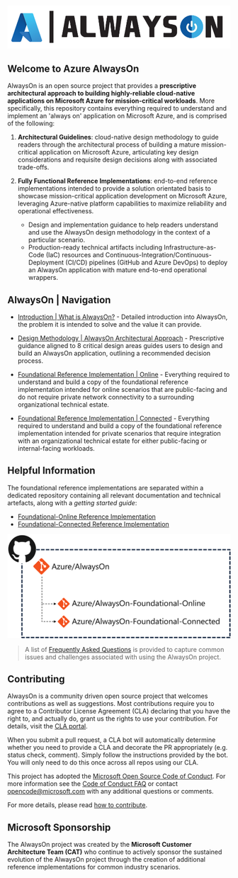[![Azure AlwaysOn](./icon.png "Azure AlwaysOn")](./README.md)

## Welcome to Azure AlwaysOn

AlwaysOn is an open source project that provides a **prescriptive architectural approach to building highly-reliable cloud-native applications on Microsoft Azure for mission-critical workloads**. More specifically, this repository contains everything required to understand and implement an 'always on' application on Microsoft Azure, and is comprised of the following:

1. **Architectural Guidelines**: cloud-native design methodology to guide readers through the architectural process of building a mature mission-critical application on Microsoft Azure, articulating key design considerations and requisite design decisions along with associated trade-offs.

2. **Fully Functional Reference Implementations**: end-to-end reference implementations intended to provide a solution orientated basis to showcase mission-critical application development on Microsoft Azure, leveraging Azure-native platform capabilities to maximize reliability and operational effectiveness.
    - Design and implementation guidance to help readers understand and use the AlwaysOn design methodology in the context of a particular scenario.
    - Production-ready technical artifacts including Infrastructure-as-Code (IaC) resources and Continuous-Integration/Continuous-Deployment (CI/CD) pipelines (GitHub and Azure DevOps) to deploy an AlwaysOn application with mature end-to-end operational wrappers.

## AlwaysOn | Navigation

- [Introduction | What is AlwaysOn?](./docs/introduction/README.md) - Detailed introduction into AlwaysOn, the problem it is intended to solve and the value it can provide.

- [Design Methodology | AlwaysOn Architectural Approach](./docs/design-methodology/README.md) - Prescriptive guidance aligned to 8 critical design areas guides users to design and build an AlwaysOn application, outlining a recommended decision process.

- [Foundational Reference Implementation | Online](https://github.com/azure/alwayson-foundational-online) - Everything required to understand and build a copy of the foundational reference implementation intended for online scenarios that are public-facing and do not require private network connectivity to a surrounding organizational technical estate.

- [Foundational Reference Implementation | Connected](https://github.com/azure/alwayson-foundational-connected) - Everything required to understand and build a copy of the foundational reference implementation intended for private scenarios that require integration with an organizational technical estate for either public-facing or internal-facing workloads.

## Helpful Information

The foundational reference implementations are separated within a dedicated repository containing all relevant documentation and technical artefacts, along with a *getting started guide*:
  - [Foundational-Online Reference Implementation](https://github.com/Azure/AlwaysOn-foundational-online/blob/main/docs/reference-implementation/Getting-Started.md)
  - [Foundational-Connected Reference Implementation](https://github.com/Azure/AlwaysOn-foundational-connected/blob/main/docs/reference-implementation/Getting-Started.md)

[![AlwaysOn Repo Structure](/docs/media/alwayson-repo-structure.png "AlwaysOn Repo Structure")](./CONTRIBUTE.md)

> A list of [Frequently Asked Questions](./docs/FAQ.md) is provided to capture common issues and challenges associated with using the AlwaysOn project.

## Contributing

AlwaysOn is a community driven open source project that welcomes contributions as well as suggestions. Most contributions require you to agree to a
Contributor License Agreement (CLA) declaring that you have the right to, and actually do, grant us the rights to use your contribution. For details, visit the [CLA portal](https://cla.opensource.microsoft.com).

When you submit a pull request, a CLA bot will automatically determine whether you need to provide a CLA and decorate the PR appropriately (e.g. status check, comment). Simply follow the instructions provided by the bot. You will only need to do this once across all repos using our CLA.

This project has adopted the [Microsoft Open Source Code of Conduct](https://opensource.microsoft.com/codeofconduct/).
For more information see the [Code of Conduct FAQ](https://opensource.microsoft.com/codeofconduct/faq/) or
contact [opencode@microsoft.com](mailto:opencode@microsoft.com) with any additional questions or comments.

For more details, please read [how to contribute](./CONTRIBUTE.md).

## Microsoft Sponsorship

The AlwaysOn project was created by the **Microsoft Customer Architecture Team (CAT)** who continue to actively sponsor the sustained evolution of the AlwaysOn project through the creation of additional reference implementations for common industry scenarios.
